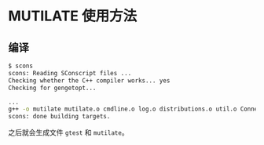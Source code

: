 # MUTILATE 使用方法

## 编译

```bash
$ scons
scons: Reading SConscript files ...
Checking whether the C++ compiler works... yes
Checking for gengetopt...

...
g++ -o mutilate mutilate.o cmdline.o log.o distributions.o util.o Connection.o Protocol.o Generator.o -L/opt/local/lib -levent -lpthread -lrt -lzmq
scons: done building targets.
```

之后就会生成文件 `gtest` 和 `mutilate`。

